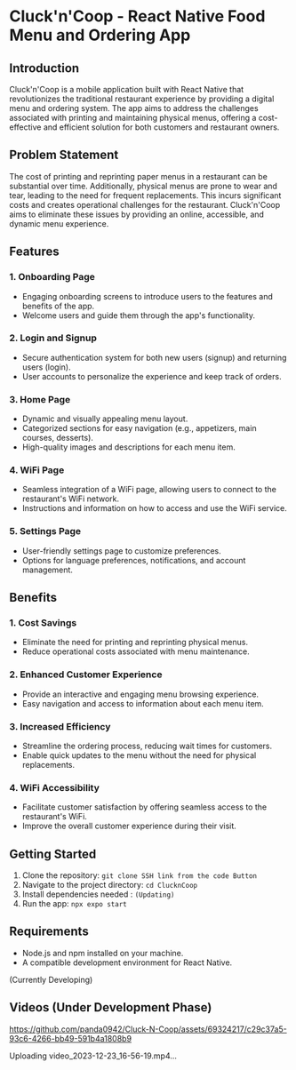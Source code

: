 # Cluck'n'Coop - React Native Food Menu and Ordering App

## Introduction
Cluck'n'Coop is a mobile application built with React Native that revolutionizes the traditional restaurant experience by providing a digital menu and ordering system. The app aims to address the challenges associated with printing and maintaining physical menus, offering a cost-effective and efficient solution for both customers and restaurant owners.

## Problem Statement
The cost of printing and reprinting paper menus in a restaurant can be substantial over time. Additionally, physical menus are prone to wear and tear, leading to the need for frequent replacements. This incurs significant costs and creates operational challenges for the restaurant. Cluck'n'Coop aims to eliminate these issues by providing an online, accessible, and dynamic menu experience.

## Features

### 1. Onboarding Page
- Engaging onboarding screens to introduce users to the features and benefits of the app.
- Welcome users and guide them through the app's functionality.

### 2. Login and Signup
- Secure authentication system for both new users (signup) and returning users (login).
- User accounts to personalize the experience and keep track of orders.

### 3. Home Page
- Dynamic and visually appealing menu layout.
- Categorized sections for easy navigation (e.g., appetizers, main courses, desserts).
- High-quality images and descriptions for each menu item.

### 4. WiFi Page
- Seamless integration of a WiFi page, allowing users to connect to the restaurant's WiFi network.
- Instructions and information on how to access and use the WiFi service.

### 5. Settings Page
- User-friendly settings page to customize preferences.
- Options for language preferences, notifications, and account management.

## Benefits

### 1. Cost Savings
- Eliminate the need for printing and reprinting physical menus.
- Reduce operational costs associated with menu maintenance.

### 2. Enhanced Customer Experience
- Provide an interactive and engaging menu browsing experience.
- Easy navigation and access to information about each menu item.

### 3. Increased Efficiency
- Streamline the ordering process, reducing wait times for customers.
- Enable quick updates to the menu without the need for physical replacements.

### 4. WiFi Accessibility
- Facilitate customer satisfaction by offering seamless access to the restaurant's WiFi.
- Improve the overall customer experience during their visit.

## Getting Started
1. Clone the repository: `git clone SSH link from the code Button`
2. Navigate to the project directory: `cd ClucknCoop`
3. Install dependencies needed : `(Updating)`
4. Run the app: `npx expo start`

## Requirements
- Node.js and npm installed on your machine.
- A compatible development environment for React Native.
  
(Currently Developing)
## Videos (Under Development Phase)

https://github.com/panda0942/Cluck-N-Coop/assets/69324217/c29c37a5-93c6-4266-bb49-591b4a1808b9



Uploading video_2023-12-23_16-56-19.mp4…


